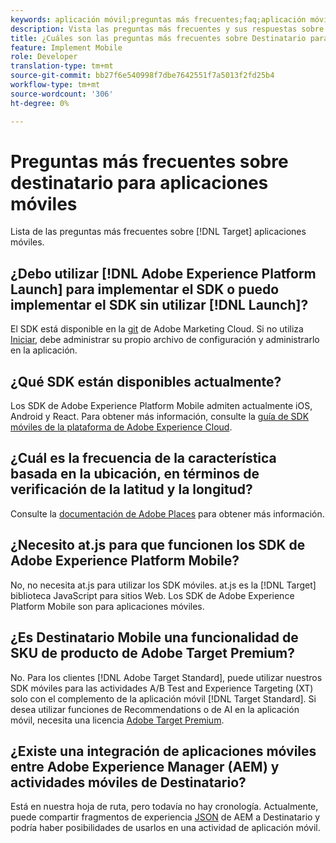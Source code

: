 ```yaml
---
keywords: aplicación móvil;preguntas más frecuentes;faq;aplicación móvil de destinatario
description: Vista las preguntas más frecuentes y sus respuestas sobre Adobe Target para aplicaciones móviles.
title: ¿Cuáles son las preguntas más frecuentes sobre Destinatario para aplicaciones móviles?
feature: Implement Mobile
role: Developer
translation-type: tm+mt
source-git-commit: bb27f6e540998f7dbe7642551f7a5013f2fd25b4
workflow-type: tm+mt
source-wordcount: '306'
ht-degree: 0%

---
```



# Preguntas más frecuentes sobre destinatario para aplicaciones móviles

Lista de las preguntas más frecuentes sobre [!DNL Target] aplicaciones móviles.

## ¿Debo utilizar [!DNL Adobe Experience Platform Launch] para implementar el SDK o puedo implementar el SDK sin utilizar [!DNL Launch]?

El SDK está disponible en la [git](https://github.com/Adobe-Marketing-Cloud/acp-sdks/) de Adobe Marketing Cloud. Si no utiliza [Iniciar](https://experienceleague.adobe.com/docs/launch/using/overview.html), debe administrar su propio archivo de configuración y administrarlo en la aplicación.

## ¿Qué SDK están disponibles actualmente?

Los SDK de Adobe Experience Platform Mobile admiten actualmente iOS, Android y React. Para obtener más información, consulte la [guía de SDK móviles de la plataforma de Adobe Experience Cloud](https://aep-sdks.gitbook.io/docs/).

## ¿Cuál es la frecuencia de la característica basada en la ubicación, en términos de verificación de la latitud y la longitud?

Consulte la [documentación de Adobe Places](https://placesdocs.com/places-services-by-adobe-documentation/) para obtener más información.

## ¿Necesito at.js para que funcionen los SDK de Adobe Experience Platform Mobile?

No, no necesita at.js para utilizar los SDK móviles. at.js es la [!DNL Target] biblioteca JavaScript para sitios Web. Los SDK de Adobe Experience Platform Mobile son para aplicaciones móviles.

## ¿Es Destinatario Mobile una funcionalidad de SKU de producto de Adobe Target Premium?

No. Para los clientes [!DNL Adobe Target Standard], puede utilizar nuestros SDK móviles para las actividades A/B Test and Experience Targeting (XT) solo con el complemento de la aplicación móvil [!DNL Target Standard]. Si desea utilizar funciones de Recommendations o de AI en la aplicación móvil, necesita una licencia [Adobe Target Premium](/help/c-intro/intro.md#premium).

## ¿Existe una integración de aplicaciones móviles entre Adobe Experience Manager (AEM) y actividades móviles de Destinatario?

Está en nuestra hoja de ruta, pero todavía no hay cronología. Actualmente, puede compartir fragmentos de experiencia [JSON](/help/c-experiences/c-manage-content/aem-experience-fragments.md) de AEM a Destinatario y podría haber posibilidades de usarlos en una actividad de aplicación móvil.
